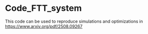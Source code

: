 # Code_FTT_system
This code can be used to reproduce simulations and optimizations in https://www.arxiv.org/pdf/2508.09267
